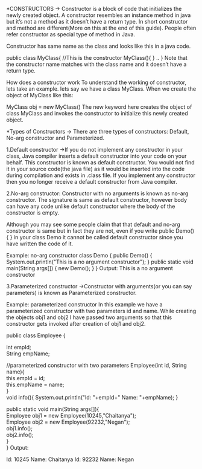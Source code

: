 *CONSTRUCTORS
-> Constructor is a block of code that initializes the newly created object. A constructor resembles an instance method in java but it’s not a method as it doesn’t have a return type. In short constructor and method are different(More on this at the end of this guide). People often refer constructor as special type of method in Java.

Constructor has same name as the class and looks like this in a java code.

public class MyClass{
   //This is the constructor
   MyClass(){
   }
   ..
}
Note that the constructor name matches with the class name and it doesn’t have a return type.

How does a constructor work
To understand the working of constructor, lets take an example. lets say we have a class MyClass.
When we create the object of MyClass like this:

MyClass obj = new MyClass()
The new keyword here creates the object of class MyClass and invokes the constructor to initialize this newly created object.


*Types of Constructors
-> There are three types of constructors: Default, No-arg constructor and Parameterized.

1.Default constructor
->If you do not implement any constructor in your class, Java compiler inserts a default constructor into your code on your behalf. This constructor is known as default constructor. You would not find it in your source code(the java file) as it would be inserted into the code during compilation and exists in .class file. If you implement any constructor then you no longer receive a default constructor from Java compiler.

2.No-arg constructor:
Constructor with no arguments is known as no-arg constructor. The signature is same as default constructor, however body can have any code unlike default constructor where the body of the constructor is empty.

Although you may see some people claim that that default and no-arg constructor is same but in fact they are not, even if you write public Demo() { } in your class Demo it cannot be called default constructor since you have written the code of it.

Example: no-arg constructor
class Demo
{
     public Demo()
     {
         System.out.println("This is a no argument constructor");
     }
     public static void main(String args[]) {
    	 new Demo();
     }
}
Output:
This is a no argument constructor


3.Parameterized constructor
->Constructor with arguments(or you can say parameters) is known as Parameterized constructor.

Example: parameterized constructor
In this example we have a parameterized constructor with two parameters id and name. While creating the objects obj1 and obj2 I have passed two arguments so that this constructor gets invoked after creation of obj1 and obj2.

public class Employee {

   int empId;  
   String empName;  
	    
   //parameterized constructor with two parameters
   Employee(int id, String name){  
       this.empId = id;  
       this.empName = name;  
   }  
   void info(){
        System.out.println("Id: "+empId+" Name: "+empName);
   }  
	   
   public static void main(String args[]){  
	Employee obj1 = new Employee(10245,"Chaitanya");  
	Employee obj2 = new Employee(92232,"Negan");  
	obj1.info();  
	obj2.info();  
   }  
}
Output:

Id: 10245 Name: Chaitanya
Id: 92232 Name: Negan

